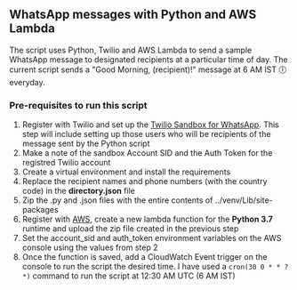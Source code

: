 ## WhatsApp messages with Python and AWS Lambda

The script uses Python, Twilio and AWS Lambda to send a sample WhatsApp message to designated recipients at a particular time of day. The current script sends a "Good Morning, (recipient)!" message at 6 AM IST :clock6: everyday.

### Pre-requisites to run this script
1. Register with Twilio and set up the [Twilio Sandbox for WhatsApp](https://www.twilio.com/console/sms/whatsapp/learn). This step will include setting up those users who will be recipients of the message sent by the Python script
2. Make a note of the sandbox Account SID and the Auth Token for the registred Twilio account
3. Create a virtual environment and install the requirements
4. Replace the recipient names and phone numbers (with the country code) in the **directory.json** file
5. Zip the .py and .json files with the entire contents of ../venv/Lib/site-packages
6. Register with [AWS](https://aws.amazon.com), create a new lambda function for the **Python 3.7** runtime and upload the zip file created in the previous step
7. Set the account_sid and auth_token environment variables on the AWS console using the values from step 2
8. Once the function is saved, add a CloudWatch Event trigger on the console to run the script the desired time. I have used a ```cron(30 0 * * ? *)``` command to run the script at 12:30 AM UTC (6 AM IST)
